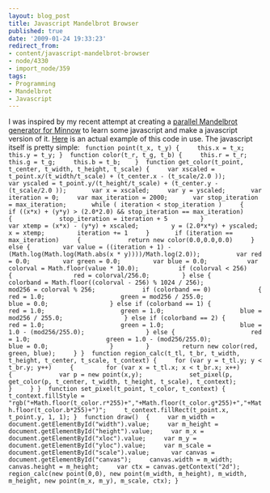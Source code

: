 ```yaml
---
layout: blog_post
title: Javascript Mandelbrot Browser
published: true
date: '2009-01-24 19:33:23'
redirect_from:
- content/javascript-mandelbrot-browser
- node/4330
- import_node/359
tags:
- Programming
- Mandelbrot
- Javascript
---
```


I was inspired by my recent attempt at creating a [parallel Mandelbrot generator for Minnow](/import_node/353) to learn some javascript and make a javascript version of it. [Here](/javascript-mandelbrot.html) is an actual example of this code in use. The javascript itself is pretty simple: ` function point(t_x, t_y) {     this.x = t_x;     this.y = t_y; }  function color(t_r, t_g, t_b) {     this.r = t_r;     this.g = t_g;     this.b = t_b;    }  function get_color(t_point, t_center, t_width, t_height, t_scale) {     var xscaled = t_point.x/(t_width/t_scale) + (t_center.x - (t_scale/2.0 ));         var yscaled = t_point.y/(t_height/t_scale) + (t_center.y - (t_scale/2.0 ));       var x = xscaled;     var y = yscaled;       var iteration = 0;     var max_iteration = 2000;       var stop_iteration = max_iteration;       while ( iteration < stop_iteration )     {         if ((x*x) + (y*y) > (2.0*2.0) && stop_iteration == max_iteration)         {             stop_iteration = iteration + 5         }                       var xtemp = (x*x) - (y*y) + xscaled;         y = (2.0*x*y) + yscaled;         x = xtemp;         iteration += 1     }       if (iteration == max_iteration)     {             return new color(0.0,0.0,0.0)     } else {         var value = ((iteration + 1) - (Math.log(Math.log(Math.abs(x * y))))/Math.log(2.0));          var red = 0.0;         var green = 0.0;         var blue = 0.0;           var colorval = Math.floor(value * 10.0);           if (colorval < 256)         {                 red = colorval/256.0;         } else {             colorband = Math.floor((colorval - 256) % 1024 / 256);                 mod256 = colorval % 256;             if (colorband == 0)             {                     red = 1.0;                     green = mod256 / 255.0;                     blue = 0.0;                 } else if (colorband == 1) {                     red = 1.0;                     green = 1.0;                     blue = mod256 / 255.0;                 } else if (colorband == 2) {                     red = 1.0;                     green = 1.0;                     blue = 1.0 - (mod256/255.0);                 } else {                     red = 1.0;                     green = 1.0 - (mod256/255.0);                     blue = 0.0;                 }         }         return new color(red, green, blue);     } }  function region_calc(t_tl, t_br, t_width, t_height, t_center, t_scale, t_context) {     for (var y = t_tl.y; y < t_br.y; y++)     {         for (var x = t_tl.x; x < t_br.x; x++)         {             var p = new point(x,y);             set_pixel(p, get_color(p, t_center, t_width, t_height, t_scale), t_context);         }     } }  function set_pixel(t_point, t_color, t_context) {     t_context.fillStyle = "rgb("+Math.floor(t_color.r*255)+","+Math.floor(t_color.g*255)+","+Math.floor(t_color.b*255)+")";     t_context.fillRect(t_point.x, t_point.y, 1, 1); }  function draw()  {     var m_width = document.getElementById("width").value;     var m_height = document.getElementById("height").value;     var m_x = document.getElementById("xloc").value;     var m_y = document.getElementById("yloc").value;     var m_scale = document.getElementById("scale").value;      var canvas = document.getElementById("canvas");     canvas.width = m_width;     canvas.height = m_height;     var ctx = canvas.getContext("2d");     region_calc(new point(0,0), new point(m_width, m_height), m_width, m_height, new point(m_x, m_y), m_scale, ctx); }`
